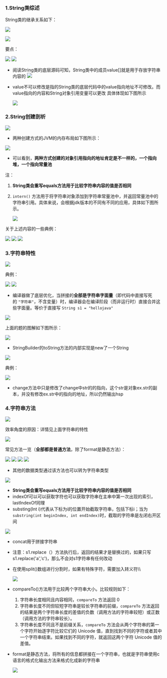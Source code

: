 ### 1.String类综述
String类的继承关系如下：

![](assets/03String类/file-20250215183213727.png)

![](assets/03String类/file-20250215182849598.png)

要点：

![](assets/03String类/file-20250215183902821.png)
![](assets/03String类/file-20250215184232133.png)
* 阅读String类的底层源码可知，String类中的成员value\[]就是用于存放字符串内容的
![](assets/03String类/file-20250215184844073.png)

* value不可以修改是指的String类的底层代码中的value指向地址不可修改。而value指向的内容和String对象引用变量可以更改 具体体现如下图所示

	![](assets/03String类/file-20250215184428617.png)

	

### 2.String创建剖析
![](assets/03String类/file-20250215184803063.png)
* 两种创建方式的JVM的内存布局如下图所示：

![](assets/03String类/file-20250215185308224.png)
* 可以看到，**两种方式创建的对象引用指向的地址肯定是不一样的，一个指向堆，一个指向常量池**

注：    
1. **String类会重写equals方法用于比较字符串内容的值是否相同**
2. `intern()` 方法用于将字符串对象添加到字符串常量池中，并返回常量池中的字符串引用。具体来说，会根据jdk版本的不同有不同的应用，具体如下图所示。

	![](assets/03String类/file-20250419170740677.png)

关于上述内容的一些典例：  

![](assets/03String类/file-20250215190410343.png)
![](assets/03String类/file-20250215190757631.png)
![](assets/03String类/file-20250215191146613.png)


### 3.字符串特性
![](assets/03String类/file-20250215191548731.png)

典例：

![](assets/03String类/file-20250215191717125.png)
![](assets/03String类/file-20250215191751696.png)
* 编译器做了底层优化，当拼接的**全部是字符串字面量**（即代码中直接写死的 `"字符串"`，不含变量）时，编译器会在编译阶段（而非运行时）直接合并这些字面量。等价于直接写 `String s1 = "hellojava"`

![](assets/03String类/file-20250215193220770.png)

上面的题的图解如下图所示：

![](assets/03String类/file-20250215192443007.png)
* StringBuilder的toString方法的内部实现是new了一个String

![](assets/03String类/file-20250215192611547.png)


典例：

![](assets/03String类/file-20250215194516176.png)
* change方法中只是修改了change中str的的指向，这个str是对象ex.str的副本，并没有修改ex.str中的指向的地址，所以仍然输出hsp


### 4.字符串方法
![](assets/03String类/file-20250215194845613.png)

效率角度的原因：详情见上面字符串的特性

![](assets/03String类/file-20250215195406562.png)

常见方法一览（**全部都是普通方法**，除了format是静态方法）：

![](assets/03String类/file-20250215195129003.png)
![](assets/03String类/file-20250711003942245.png)
![](assets/03String类/file-20250303172206825.png)
![](assets/03String类/file-20250716155857790.png)
* 其他的数据类型通过该方法也可以转为字符串类型

![](assets/03String类/file-20250215200003422.png)
* **String类会重写equals方法用于比较字符串内容的值是否相同**
* indexOf可以可以获取字符也可以获取字符串在主串中第一次出现的索引，lastIndexOf同理
* substing(Int i)代表从下标为i的位置开始截取字符串，包括下标i；当为`substring(int beginIndex, int endIndex)`时，截取的字符串是左闭右开区间

![](assets/03String类/file-20250215201555372.png)
* concat用于拼接字符串
* 注意：s1.replace（）方法执行后，返回的结果才是替换过的，如果只写s1.replace('a','c')，那么不会对s1字符串有任何改动
* 在使用split()数组进行分割时，如果有特殊字符，需要加入转义符\\\

	![](assets/03String类/file-20250215224805395.png)
* compareTo()方法用于比较两个字符串大小。比较规则如下：
	1.  字符串长度相同且内容相同，`compareTo` 方法返回 0
	2.  字符串长度不同但较短字符串是较长字符串的前缀，`compareTo` 方法返回的结果是两个字符串长度的差值的负数（调用方法的字符串较短）或正数（调用方法的字符串较长）。
	3. 字符串长度不同且不是前缀关系，`compareTo` 方法会从两个字符串的第一个字符开始逐字符比较它们的 Unicode 值，直到找到不同的字符或者其中一个字符串结束。如果找到不同的字符，就返回这两个字符 Unicode 值的差值。
* format是静态方法，将所有的信息都拼接在一个字符串，也就是字符串使用c语言的格式化输出方法来格式化成新的字符串

	![](assets/03String类/file-20250215231506529.png)